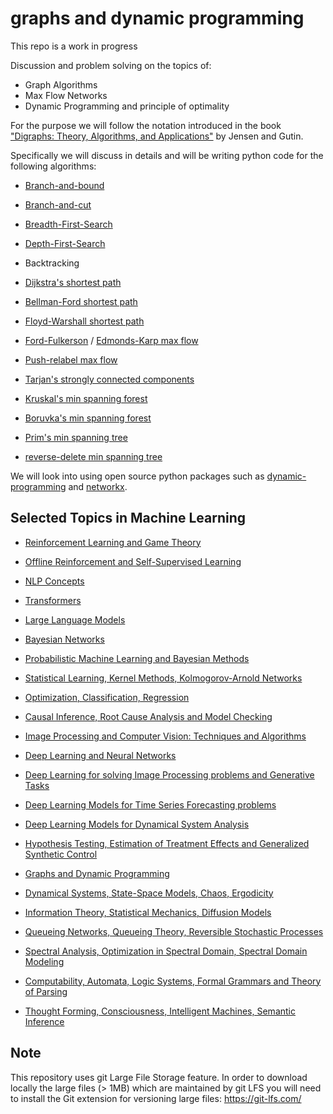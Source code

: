 # graphs and dynamic programming

This repo is a work in progress

Discussion and problem solving on the topics of:
* Graph Algorithms 
* Max Flow Networks
* Dynamic Programming and principle of optimality

For the purpose we will follow the notation introduced in the book ["Digraphs: Theory, Algorithms, and Applications"](https://github.com/dimitarpg13/graphs_and_dynamic_programming/blob/master/books/DigraphsJensenGutin.pdf) by Jensen and Gutin. 

Specifically we will discuss in details and will be writing python code for the following algorithms:

- [Branch-and-bound](https://en.wikipedia.org/wiki/Branch_and_bound)
- [Branch-and-cut](https://en.wikipedia.org/wiki/Branch_and_cut)
- [Breadth-First-Search](https://en.wikipedia.org/wiki/Breadth-first_search)
- [Depth-First-Search](https://en.wikipedia.org/wiki/Depth-first_search)
- Backtracking

- [Dijkstra's shortest path](https://en.wikipedia.org/wiki/Dijkstra%27s_algorithm)
- [Bellman-Ford shortest path](https://en.wikipedia.org/wiki/Bellman%E2%80%93Ford_algorithm)
- [Floyd-Warshall shortest path](https://en.wikipedia.org/wiki/Floyd%E2%80%93Warshall_algorithm)

- [Ford-Fulkerson](https://en.wikipedia.org/wiki/Ford%E2%80%93Fulkerson_algorithm) / [Edmonds-Karp max flow](https://en.wikipedia.org/wiki/Edmonds%E2%80%93Karp_algorithm)
- [Push-relabel max flow](https://en.wikipedia.org/wiki/Push%E2%80%93relabel_maximum_flow_algorithm)

- [Tarjan's strongly connected components](https://en.wikipedia.org/wiki/Tarjan%27s_strongly_connected_components_algorithm)

- [Kruskal's min spanning forest](https://en.wikipedia.org/wiki/Kruskal%27s_algorithm)
- [Boruvka's min spanning forest](https://en.wikipedia.org/wiki/Bor%C5%AFvka%27s_algorithm)
- [Prim's min spanning tree](https://en.wikipedia.org/wiki/Prim%27s_algorithm)
- [reverse-delete min spanning tree](https://en.wikipedia.org/wiki/Reverse-delete_algorithm)


We will look into using open source python packages such as [dynamic-programming](https://pypi.org/project/dynamic-programming/) and [networkx](https://networkx.org/).

## Selected Topics in Machine Learning
 
 * [Reinforcement Learning and Game Theory](https://github.com/dimitarpg13/reinforcement_learning_and_game_theory/blob/main/ReinforcementLearningAndGameTheoryResources.md)

 * [Offline Reinforcement and Self-Supervised Learning](https://github.com/dimitarpg13/self_supervised_learning/blob/main/SelfSupervisedLearningResources.md)

 * [NLP Concepts](https://github.com/dimitarpg13/nlp_concepts/blob/main/NLPResources.md)
 
 * [Transformers](https://github.com/dimitarpg13/transformers_intro/blob/main/TransformersResources.md)
 
 * [Large Language Models](https://github.com/dimitarpg13/large_language_models/blob/main/LargeLanguageModelsResources.md)
 
 * [Bayesian Networks](https://github.com/dimitarpg13/learning_bayesian_networks/blob/main/LearningBayesianNetworksResources.md)
 
 * [Probabilistic Machine Learning and Bayesian Methods](https://github.com/dimitarpg13/probabilistic_machine_learning/blob/main/ProbabilisticMachineLearningResources.md)

 * [Statistical Learning, Kernel Methods, Kolmogorov-Arnold Networks](https://github.com/dimitarpg13/statistical_learning_and_kernel_methods/blob/main/Resources.md)

 * [Optimization, Classification, Regression](https://github.com/dimitarpg13/optimization_classification_regression/blob/main/Resources.md)
 
 * [Causal Inference, Root Cause Analysis and Model Checking](https://github.com/dimitarpg13/root_cause_analysis_and_model_checking/blob/main/RootCauseAnalysisResources.md)

 * [Image Processing and Computer Vision: Techniques and Algorithms](https://github.com/dimitarpg13/image_processing/blob/main/Resources.md)

 * [Deep Learning and Neural Networks](https://github.com/dimitarpg13/deep_learning_and_neural_networks/blob/main/Resources.md)

 * [Deep Learning for solving Image Processing problems and Generative Tasks](https://github.com/dimitarpg13/deep_learning_for_image_processing/blob/main/Resources.md)

 * [Deep Learning Models for Time Series Forecasting problems](https://github.com/dimitarpg13/deep_learning_for_time_series_forecasting/blob/main/Resources.md)

 * [Deep Learning Models for Dynamical System Analysis](https://github.com/dimitarpg13/deep_learning_for_dynamical_systems/blob/main/Resources.md)

 * [Hypothesis Testing, Estimation of Treatment Effects and Generalized Synthetic Control](https://github.com/dimitarpg13/generalized_synthetic_control_for_testops/blob/main/Resources.md)
 
 * [Graphs and Dynamic Programming](https://github.com/dimitarpg13/graphs_and_dynamic_programming/Resources.md)

 * [Dynamical Systems, State-Space Models, Chaos, Ergodicity](https://github.com/dimitarpg13/dynamical_systems_and_ergodicity/blob/main/Resources.md)

 * [Information Theory, Statistical Mechanics, Diffusion Models](https://github.com/dimitarpg13/information_theory_and_statistical_mechanics/blob/main/Resources.md)

 * [Queueing Networks, Queueing Theory, Reversible Stochastic Processes](https://github.com/dimitarpg13/queueing_theory/blob/main/Resources.md)

 * [Spectral Analysis, Optimization in Spectral Domain, Spectral Domain Modeling](https://github.com/dimitarpg13/spectral_analysis/blob/main/Resources.md)

 * [Computability, Automata, Logic Systems, Formal Grammars and Theory of Parsing](https://github.com/dimitarpg13/computability_and_logic_systems/blob/main/Resources.md)

 * [Thought Forming, Consciousness, Intelligent Machines, Semantic Inference](https://github.com/dimitarpg13/aiconcepts/blob/master/Resources.md)

## Note

This repository uses git Large File Storage feature. In order to download locally the large files (> 1MB) which are maintained by git LFS you will need to install the Git extension for versioning large files: https://git-lfs.com/
